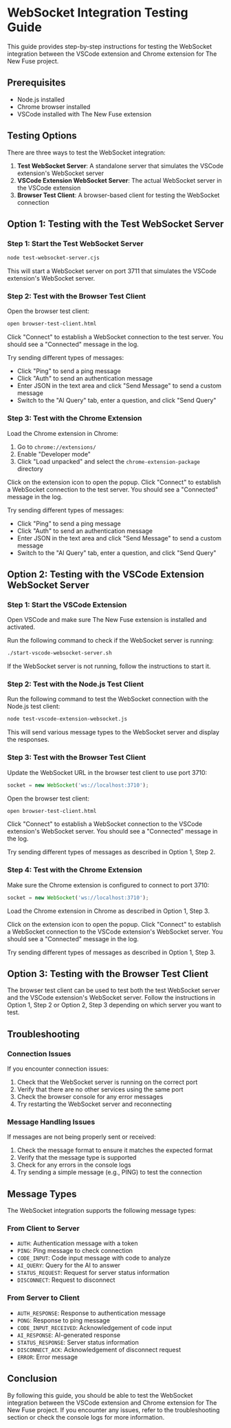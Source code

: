 # WebSocket Integration Testing Guide

This guide provides step-by-step instructions for testing the WebSocket integration between the VSCode extension and Chrome extension for The New Fuse project.

## Prerequisites

- Node.js installed
- Chrome browser installed
- VSCode installed with The New Fuse extension

## Testing Options

There are three ways to test the WebSocket integration:

1. **Test WebSocket Server**: A standalone server that simulates the VSCode extension's WebSocket server
2. **VSCode Extension WebSocket Server**: The actual WebSocket server in the VSCode extension
3. **Browser Test Client**: A browser-based client for testing the WebSocket connection

## Option 1: Testing with the Test WebSocket Server

### Step 1: Start the Test WebSocket Server

```bash
node test-websocket-server.cjs
```

This will start a WebSocket server on port 3711 that simulates the VSCode extension's WebSocket server.

### Step 2: Test with the Browser Test Client

Open the browser test client:

```bash
open browser-test-client.html
```

Click "Connect" to establish a WebSocket connection to the test server. You should see a "Connected" message in the log.

Try sending different types of messages:
- Click "Ping" to send a ping message
- Click "Auth" to send an authentication message
- Enter JSON in the text area and click "Send Message" to send a custom message
- Switch to the "AI Query" tab, enter a question, and click "Send Query"

### Step 3: Test with the Chrome Extension

Load the Chrome extension in Chrome:
1. Go to `chrome://extensions/`
2. Enable "Developer mode"
3. Click "Load unpacked" and select the `chrome-extension-package` directory

Click on the extension icon to open the popup. Click "Connect" to establish a WebSocket connection to the test server. You should see a "Connected" message in the log.

Try sending different types of messages:
- Click "Ping" to send a ping message
- Click "Auth" to send an authentication message
- Enter JSON in the text area and click "Send Message" to send a custom message
- Switch to the "AI Query" tab, enter a question, and click "Send Query"

## Option 2: Testing with the VSCode Extension WebSocket Server

### Step 1: Start the VSCode Extension

Open VSCode and make sure The New Fuse extension is installed and activated.

Run the following command to check if the WebSocket server is running:

```bash
./start-vscode-websocket-server.sh
```

If the WebSocket server is not running, follow the instructions to start it.

### Step 2: Test with the Node.js Test Client

Run the following command to test the WebSocket connection with the Node.js test client:

```bash
node test-vscode-extension-websocket.js
```

This will send various message types to the WebSocket server and display the responses.

### Step 3: Test with the Browser Test Client

Update the WebSocket URL in the browser test client to use port 3710:

```javascript
socket = new WebSocket('ws://localhost:3710');
```

Open the browser test client:

```bash
open browser-test-client.html
```

Click "Connect" to establish a WebSocket connection to the VSCode extension's WebSocket server. You should see a "Connected" message in the log.

Try sending different types of messages as described in Option 1, Step 2.

### Step 4: Test with the Chrome Extension

Make sure the Chrome extension is configured to connect to port 3710:

```javascript
socket = new WebSocket('ws://localhost:3710');
```

Load the Chrome extension in Chrome as described in Option 1, Step 3.

Click on the extension icon to open the popup. Click "Connect" to establish a WebSocket connection to the VSCode extension's WebSocket server. You should see a "Connected" message in the log.

Try sending different types of messages as described in Option 1, Step 3.

## Option 3: Testing with the Browser Test Client

The browser test client can be used to test both the test WebSocket server and the VSCode extension's WebSocket server. Follow the instructions in Option 1, Step 2 or Option 2, Step 3 depending on which server you want to test.

## Troubleshooting

### Connection Issues

If you encounter connection issues:

1. Check that the WebSocket server is running on the correct port
2. Verify that there are no other services using the same port
3. Check the browser console for any error messages
4. Try restarting the WebSocket server and reconnecting

### Message Handling Issues

If messages are not being properly sent or received:

1. Check the message format to ensure it matches the expected format
2. Verify that the message type is supported
3. Check for any errors in the console logs
4. Try sending a simple message (e.g., PING) to test the connection

## Message Types

The WebSocket integration supports the following message types:

### From Client to Server

- `AUTH`: Authentication message with a token
- `PING`: Ping message to check connection
- `CODE_INPUT`: Code input message with code to analyze
- `AI_QUERY`: Query for the AI to answer
- `STATUS_REQUEST`: Request for server status information
- `DISCONNECT`: Request to disconnect

### From Server to Client

- `AUTH_RESPONSE`: Response to authentication message
- `PONG`: Response to ping message
- `CODE_INPUT_RECEIVED`: Acknowledgement of code input
- `AI_RESPONSE`: AI-generated response
- `STATUS_RESPONSE`: Server status information
- `DISCONNECT_ACK`: Acknowledgement of disconnect request
- `ERROR`: Error message

## Conclusion

By following this guide, you should be able to test the WebSocket integration between the VSCode extension and Chrome extension for The New Fuse project. If you encounter any issues, refer to the troubleshooting section or check the console logs for more information.
